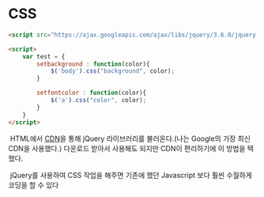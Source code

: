 # CSS



```html
<script src="https://ajax.googleapis.com/ajax/libs/jquery/3.6.0/jquery.min.js"></script>

<script>
    var test = {
        setbackground : function(color){
            $('body').css("background", color);
        }

        setfontcolor : function(color){
            $('a').css("color", color);
        }
    }
</script>
```

​	HTML에서 [CDN](https://developers.google.com/speed/libraries#jquery)을 통해 jQuery 라이브러리를 불러온다.(나는 Google의 가장 최신 CDN을 사용했다.) 다운로드 받아서 사용해도 되지만 CDN이 편리하기에 이 방법을 택했다.

​	jQuery를 사용하여 CSS 작업을 해주면 기존에 했던 Javascript 보다 훨씬 수월하게 코딩을 할 수 있다